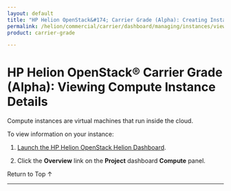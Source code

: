 ```yaml
---
layout: default
title: "HP Helion OpenStack&#174; Carrier Grade (Alpha): Creating Instances"
permalink: /helion/commercial/carrier/dashboard/managing/instances/view/
product: carrier-grade

---
```

<!--UNDER REVISION-->

<script>

function PageRefresh {
onLoad="window.refresh"
}

PageRefresh();

</script>

<!--
<p style="font-size: small;"> <a href="/helion/commercial/carrier/ga1/install/">&#9664; PREV</a> | <a href="/helion/commercial/carrier/ga1/install-overview/">&#9650; UP</a> | <a href="/helion/commercial/carrier/ga1/">NEXT &#9654;</a></p> 
-->

# HP Helion OpenStack&#174; Carrier Grade (Alpha): Viewing Compute Instance Details

Compute instances are virtual machines that run inside the cloud.

To view information on your instance:

1. [Launch the HP Helion OpenStack Helion Dashboard](/helion/openstack/carrier/dashboard/login/).

2. Click the **Overview** link on the **Project** dashboard **Compute** panel.


<a href="#top" style="padding:14px 0px 14px 0px; text-decoration: none;"> Return to Top &#8593; </a>


----

